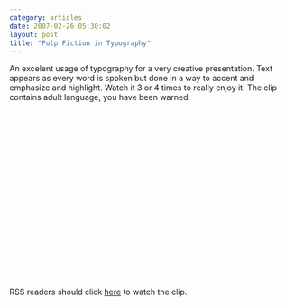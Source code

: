 ```yaml
---
category: articles
date: 2007-02-26 05:30:02
layout: post
title: "Pulp Fiction in Typography"
---
```


<p>An excelent usage of typography for a very creative presentation. Text appears as every word is spoken but done in a way to accent and emphasize and highlight. Watch it 3 or 4 times to really enjoy it. The clip contains adult language, you have been warned.</p><iframe title="Pulp Fiction in Typography" width="480" height="300" data-src="//www.youtube.com/embed/syf8olcM0z4" frameborder="0" allowfullscreen></iframe><p>RSS readers should click <a href="//joaobordalo.com/articles/2007/02/26/pulp-fiction-in-typography">here</a> to watch the clip.</p>
